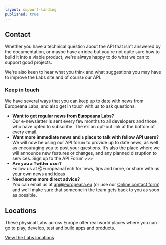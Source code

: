 ```yaml
---
layout: support-landing
published: true
---
```


## Contact

Whether you have a technical question about the API that isn't answered by the documentation, or maybe have an idea but you're not quite sure how to build it into a viable product, we're always happy to do what we can to support good projects.

We're also keen to hear what you think and what suggestions you may have to improve the Labs site and of course our API. 

### Keep in touch

We have several ways that you can keep up to date with news from Europeana Labs, and also get in touch with us to ask questions.

* **Want to get regular news from Europeana Labs?**  
Our e-newsletter is sent every few months to all developers and those who have opted to subscribe. There’s an opt-out link at the bottom of every email.
* **Want more immediate news and a place to talk with fellow API users?**  
We will now be using our API forum to provide up to date news, as well as encouraging you to post your questions. It’s also the place where we will announce new features or changes, and any planned disruption to services. Sign up to the API Forum >>>
* **Are you a Twitter user?**  
Follow us at @EuropeanaTech for news, tips and more, or share with us your own news and ideas
* **Need some more direct advice?**  
You can email us at api@europeana.eu (or use our [Online contact form](/support/contact/)) and we’ll make sure that someone in the team gets back to you as soon as possible.

## Locations

These physical Labs across Europe offer real world places where you can go to play, develop, test and build apps and products.

[View the Labs locations](/locations)
